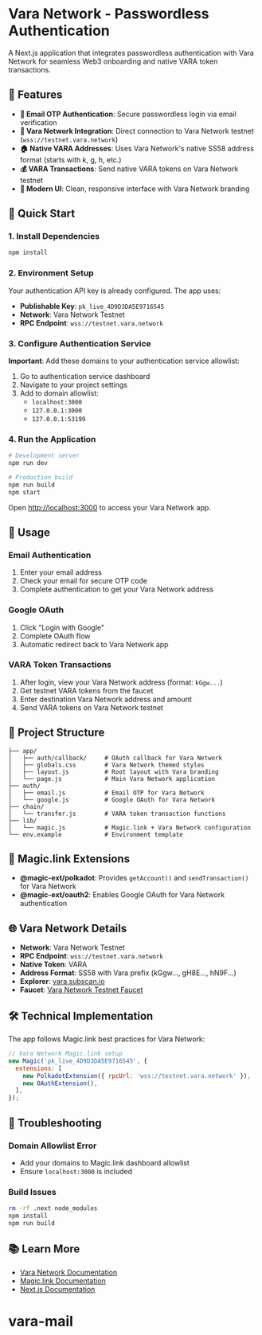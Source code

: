 # Vara Network - Passwordless Authentication

A Next.js application that integrates passwordless authentication with Vara Network for seamless Web3 onboarding and native VARA token transactions.

## 🌟 Features

- **📧 Email OTP Authentication**: Secure passwordless login via email verification
- **🔗 Vara Network Integration**: Direct connection to Vara Network testnet (`wss://testnet.vara.network`)
- **🏠 Native VARA Addresses**: Uses Vara Network's native SS58 address format (starts with k, g, h, etc.)
- **💰 VARA Transactions**: Send native VARA tokens on Vara Network testnet
- **🎨 Modern UI**: Clean, responsive interface with Vara Network branding

## 🚀 Quick Start

### 1. Install Dependencies

```bash
npm install
```

### 2. Environment Setup

Your authentication API key is already configured. The app uses:
- **Publishable Key**: `pk_live_4D9D3DA5E9716545`
- **Network**: Vara Network Testnet
- **RPC Endpoint**: `wss://testnet.vara.network`

### 3. Configure Authentication Service

**Important**: Add these domains to your authentication service allowlist:
1. Go to authentication service dashboard
2. Navigate to your project settings
3. Add to domain allowlist:
   - `localhost:3000`
   - `127.0.0.1:3000`
   - `127.0.0.1:53199`

### 4. Run the Application

```bash
# Development server
npm run dev

# Production build
npm run build
npm start
```

Open [http://localhost:3000](http://localhost:3000) to access your Vara Network app.

## 🎯 Usage

### Email Authentication
1. Enter your email address
2. Check your email for secure OTP code
3. Complete authentication to get your Vara Network address

### Google OAuth
1. Click "Login with Google"
2. Complete OAuth flow
3. Automatic redirect back to Vara Network app

### VARA Token Transactions
1. After login, view your Vara Network address (format: `kGgw...`)
2. Get testnet VARA tokens from the faucet
3. Enter destination Vara Network address and amount
4. Send VARA tokens on Vara Network testnet

## 📁 Project Structure

```
├── app/
│   ├── auth/callback/     # OAuth callback for Vara Network
│   ├── globals.css        # Vara Network themed styles
│   ├── layout.js          # Root layout with Vara branding
│   └── page.js            # Main Vara Network application
├── auth/
│   ├── email.js           # Email OTP for Vara Network
│   └── google.js          # Google OAuth for Vara Network
├── chain/
│   └── transfer.js        # VARA token transaction functions
├── lib/
│   └── magic.js           # Magic.link + Vara Network configuration
└── env.example            # Environment template
```

## 🔧 Magic.link Extensions

- **@magic-ext/polkadot**: Provides `getAccount()` and `sendTransaction()` for Vara Network
- **@magic-ext/oauth2**: Enables Google OAuth for Vara Network authentication

## 🌐 Vara Network Details

- **Network**: Vara Network Testnet
- **RPC Endpoint**: `wss://testnet.vara.network`
- **Native Token**: VARA
- **Address Format**: SS58 with Vara prefix (kGgw..., gH8E..., hN9F...)
- **Explorer**: [vara.subscan.io](https://vara.subscan.io)
- **Faucet**: [Vara Network Testnet Faucet](https://idea.gear-tech.io/programs?node=wss%3A%2F%2Ftestnet.vara.network)

## 🛠️ Technical Implementation

The app follows Magic.link best practices for Vara Network:

```javascript
// Vara Network Magic.link setup
new Magic('pk_live_4D9D3DA5E9716545', {
  extensions: [
    new PolkadotExtension({ rpcUrl: 'wss://testnet.vara.network' }),
    new OAuthExtension(),
  ],
});
```

## 🚨 Troubleshooting

### Domain Allowlist Error
- Add your domains to Magic.link dashboard allowlist
- Ensure `localhost:3000` is included

### Build Issues
```bash
rm -rf .next node_modules
npm install
npm run build
```

## 📚 Learn More

- [Vara Network Documentation](https://vara.network/docs)
- [Magic.link Documentation](https://magic.link/docs)
- [Next.js Documentation](https://nextjs.org/docs)
# vara-mail
